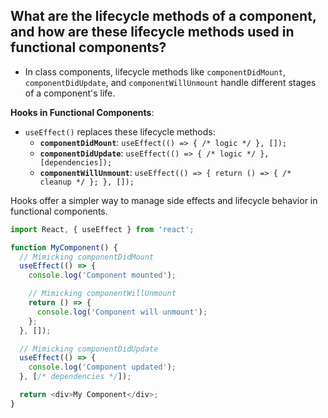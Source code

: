 ## What are the lifecycle methods of a component, and how are these lifecycle methods used in functional components?

- In class components, lifecycle methods like `componentDidMount`, `componentDidUpdate`, and `componentWillUnmount` handle different stages of a component's life. 

**Hooks in Functional Components**:
- `useEffect()` replaces these lifecycle methods:
  - **`componentDidMount`**: `useEffect(() => { /* logic */ }, []);`
  - **`componentDidUpdate`**: `useEffect(() => { /* logic */ }, [dependencies]);`
  - **`componentWillUnmount`**: `useEffect(() => { return () => { /* cleanup */ }; }, []);`

Hooks offer a simpler way to manage side effects and lifecycle behavior in functional components.

```js
import React, { useEffect } from 'react';

function MyComponent() {
  // Mimicking componentDidMount
  useEffect(() => {
    console.log('Component mounted');

    // Mimicking componentWillUnmount
    return () => {
      console.log('Component will unmount');
    };
  }, []);

  // Mimicking componentDidUpdate
  useEffect(() => {
    console.log('Component updated');
  }, [/* dependencies */]);

  return <div>My Component</div>;
}

```